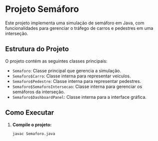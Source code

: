 # Projeto Semáforo

Este projeto implementa uma simulação de semáforo em Java, com funcionalidades para gerenciar o tráfego de carros e pedestres em uma interseção.

## Estrutura do Projeto

O projeto contém as seguintes classes principais:

- `Semaforo`: Classe principal que gerencia a simulação.
- `Semaforo$Carro`: Classe interna para representar veículos.
- `Semaforo$Pedestre`: Classe interna para representar pedestres.
- `Semaforo$SemaforoIntersecao`: Classe interna para gerenciar os semáforos da interseção.
- `Semaforo$DashboardPanel`: Classe interna para a interface gráfica.

## Como Executar

1. **Compile o projeto:**
   ```bash
   javac Semaforo.java
